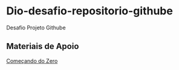 # Dio-desafio-repositorio-githube
Desafio Projeto Githube
## Materiais de Apoio
[Começando do Zero](https://www.youtube.com/watch?v=ctqPmrD4PQA)
